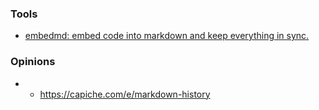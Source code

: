 ### Tools

- [embedmd: embed code into markdown and keep everything in sync.](https://github.com/campoy/embedmd)

### Opinions

- - https://capiche.com/e/markdown-history
